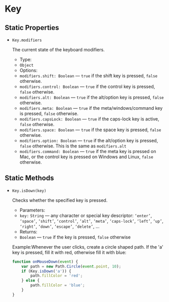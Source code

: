 # Key

## Static Properties

*   `Key.modifiers`

    The current state of the keyboard modifiers.

    * Type:
    * `Object`
    * Options:
    * `modifiers.shift: Boolean` — `true` if the shift key is pressed, `false` otherwise.
    * `modifiers.control: Boolean` — `true` if the control key is pressed, `false` otherwise.
    * `modifiers.alt: Boolean` — `true` if the alt/option key is pressed, `false` otherwise.
    * `modifiers.meta: Boolean` — `true` if the meta/windows/command key is pressed, `false` otherwise.
    * `modifiers.capsLock: Boolean` — `true` if the caps-lock key is active, `false` otherwise.
    * `modifiers.space: Boolean` — `true` if the space key is pressed, `false` otherwise.
    * `modifiers.option: Boolean` — `true` if the alt/option key is pressed, `false` otherwise. This is the same as `modifiers.alt`
    * `modifiers.command: Boolean` — `true` if the meta key is pressed on Mac, or the control key is pressed on Windows and Linux, `false` otherwise.

## Static Methods

*   `Key.isDown(key)`

    Checks whether the specified key is pressed.

    * Parameters:
    * `key:` `String` — any character or special key descriptor: `‘enter’`, `‘space’`, `‘shift’`, `‘control’`, `‘alt’`, `‘meta’`, `‘caps-lock’`, `‘left’`, `‘up’`, `‘right’`, `‘down’`, `‘escape’`, `‘delete’`, …
    * Returns:
    * `Boolean` — `true` if the key is pressed, `false` otherwise

    Example:Whenever the user clicks, create a circle shaped path. If the 'a' key is pressed, fill it with red, otherwise fill it with blue:

    ```jsx
    function onMouseDown(event) {
        var path = new Path.Circle(event.point, 10);
        if (Key.isDown('a')) {
            path.fillColor = 'red';
        } else {
            path.fillColor = 'blue';
        }
    }
    ```
